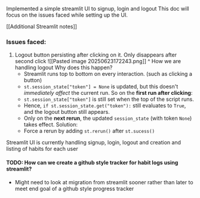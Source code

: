 Implemented a simple streamlit UI to signup, login and logout
This doc will focus on the issues faced while setting up the UI.

[[Additional Streamlit notes]]
### Issues faced:
1. Logout button persisting after clicking on it. Only disappears after second click
   ![[Pasted image 20250623172243.png]]
	^ How we are handling logout
	Why does this happen? 
	- Streamlit runs top to bottom on every interaction. (such as clicking a button)
	- `st.session_state["token"] = None` is updated, but this doesn't _immediately affect_ the current run.
	So on the **first run after clicking**:
	- `st.session_state["token"]` is still set when the top of the script runs.
	- Hence, `if st.session_state.get("token"):` still evaluates to `True`, and the logout button still appears.
	- Only on the **next rerun**, the updated `session_state` (with token `None`) takes effect.
	Solution:
	- Force a rerun by adding `st.rerun()` after `st.sucess()`

Streamlit UI is currently handling signup, login, logout and creation and listing of habits for each user

#### TODO: How can we create a github style tracker for habit logs using streamlit?
 - Might need to look at migration from streamlit sooner rather than later to meet end goal of a github style progress tracker
 